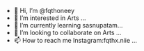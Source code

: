 - 👋 Hi, I’m @fqthoneey
- 👀 I’m interested in Arts ...
- 🌱 I’m currently learning sasnupatam...
- 💞️ I’m looking to collaborate on Arts ...
- 📫 How to reach me Instagram:fqthx.niie ...

<!---
fqthoneey/fqthoneey is a ✨ special ✨ repository because its `README.md` (this file) appears on your GitHub profile.
You can click the Preview link to take a look at your changes.
--->

